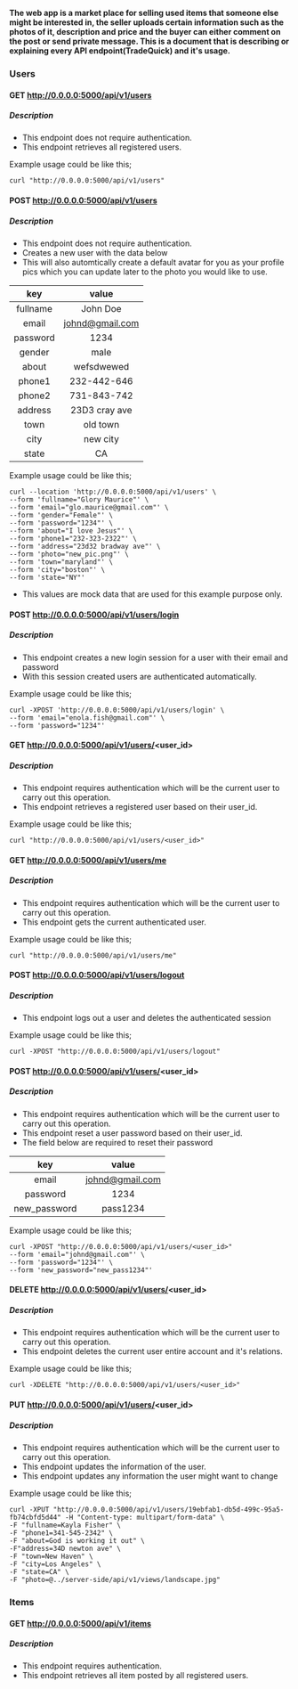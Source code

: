 **The web app is a market place for selling used items that someone else might be interested in, the seller uploads certain information such as the photos of it, description and price and the buyer can either comment on the post or send private message. This is a document that is describing or explaining every API endpoint(TradeQuick) and it's usage.**

### Users

#### GET http://0.0.0.0:5000/api/v1/users

##### Description

* This endpoint does not require authentication. 
* This endpoint retrieves all registered users.

Example usage could be like this;
```
curl "http://0.0.0.0:5000/api/v1/users"
```

#### POST http://0.0.0.0:5000/api/v1/users

##### Description

* This endpoint does not require authentication.
* Creates a new user with the data below
* This will also automtically create a default avatar for you as your profile pics
which you can update later to the photo you would like to use.

|      key         |     value     |
|:----------------:|:-------------:|
|     fullname     |   John Doe    |
|     email        |johnd@gmail.com|
|     password     |   1234        |
|     gender       |  male         |
|     about        |   wefsdwewed  |
|     phone1       |   232-442-646 |
|     phone2       |   731-843-742 |
|     address      |  23D3 cray ave|
|     town         |  old town     |
|     city         |  new city     |
|     state        |      CA       |

Example usage could be like this;
```
curl --location 'http://0.0.0.0:5000/api/v1/users' \
--form 'fullname="Glory Maurice"' \
--form 'email="glo.maurice@gmail.com"' \
--form 'gender="Female"' \
--form 'password="1234"' \
--form 'about="I love Jesus"' \
--form 'phone1="232-323-2322"' \
--form 'address="23d32 bradway ave"' \
--form 'photo="new_pic.png"' \
--form 'town="maryland"' \
--form 'city="boston"' \
--form 'state="NY"'
``` 
* This values are mock data that are used for this example purpose only.

#### POST http://0.0.0.0:5000/api/v1/users/login

##### Description

* This endpoint creates a new login session for a user with their email and password
* With this session created users are authenticated automatically.

Example usage could be like this;
```
curl -XPOST 'http://0.0.0.0:5000/api/v1/users/login' \
--form 'email="enola.fish@gmail.com"' \
--form 'password="1234"'
```


#### GET http://0.0.0.0:5000/api/v1/users/<user_id>

##### Description

* This endpoint requires authentication which will be the current user to carry out this operation.
* This endpoint retrieves a registered user based on their user_id.

Example usage could be like this;
```
curl "http://0.0.0.0:5000/api/v1/users/<user_id>"
```

#### GET http://0.0.0.0:5000/api/v1/users/me

##### Description

* This endpoint requires authentication which will be the current user to carry out this operation.
* This endpoint gets the current authenticated user.

Example usage could be like this;
```
curl "http://0.0.0.0:5000/api/v1/users/me"
```

#### POST http://0.0.0.0:5000/api/v1/users/logout

##### Description

* This endpoint logs out a user and deletes the authenticated session

Example usage could be like this;
```
curl -XPOST "http://0.0.0.0:5000/api/v1/users/logout"
```


#### POST http://0.0.0.0:5000/api/v1/users/<user_id>

##### Description

* This endpoint requires authentication which will be the current user to carry out this operation.
* This endpoint reset a user password  based on their user_id.
* The field below are required to reset their password

|      key     |     value     |
|:------------:|:-------------:|
|  email       |johnd@gmail.com|
| password     |   1234        |
| new_password |   pass1234    |

Example usage could be like this;
```
curl -XPOST "http://0.0.0.0:5000/api/v1/users/<user_id>"
--form 'email="johnd@gmail.com"' \
--form 'password="1234"' \
--form 'new_password="new_pass1234"'
```
   

#### DELETE http://0.0.0.0:5000/api/v1/users/<user_id>

##### Description

* This endpoint requires authentication which will be the current user to carry out this operation.
* This endpoint deletes the current user entire account and it's relations.

Example usage could be like this;
```
curl -XDELETE "http://0.0.0.0:5000/api/v1/users/<user_id>"
```

#### PUT http://0.0.0.0:5000/api/v1/users/<user_id>

##### Description

* This endpoint requires authentication which will be the current user to carry out this operation.
* This endpoint updates the information of the user.
* This endpoint updates any information the user might want to change

Example usage could be like this;
```
curl -XPUT "http://0.0.0.0:5000/api/v1/users/19ebfab1-db5d-499c-95a5-fb74cbfd5d44" -H "Content-type: multipart/form-data" \ 
-F "fullname=Kayla Fisher" \
-F "phone1=341-545-2342" \
-F "about=God is working it out" \
-F"address=34D newton ave" \
-F "town=New Haven" \
-F "city=Los Angeles" \
-F "state=CA" \
-F "photo=@../server-side/api/v1/views/landscape.jpg"
```


### Items

#### GET http://0.0.0.0:5000/api/v1/items

##### Description

* This endpoint requires authentication. 
* This endpoint retrieves all item posted by all registered users.
